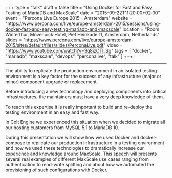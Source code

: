 +++
type  = "talk"
draft = false
title    = "Using Docker for Fast and Easy Testing of MariaDB and MaxScale"
date     = "2015-09-22T11:20:00+02:00"
event    = "Percona Live Europe 2015 - Amsterdam"
website  = "https://www.percona.com/live/europe-amsterdam-2015/sessions/using-docker-fast-and-easy-testing-mariadb-and-maxscale"
location = "Room Winterthur, Mövenpick Hotel, Piet Heinkade 11, Amsterdam, Netherlands"
slides   = "https://www.percona.com/live/europe-amsterdam-2015/sites/default/files/slides/PerconaLive.pdf"
video    = "https://www.youtube.com/watch?v=3q8jzCTI_Sg"
tags     = [ "docker", "mariadb", "maxscale", "devops", "perconalive", "talk" ]
+++

---

The ability to replicate the production environment in an isolated
testing environment is a key factor for the success of any
infrastructure (major or minor) component upgrade or replacement.

Before introducing a new technology and deploying components
into critical infrastructures, the maintainers must have a very deep
knowledge of them.

To reach this expertise it is really important to build and re-deploy
the testing environment in an easy and fast way.

In Colt Engine we experienced this situation when we decided to
migrate all our hosting customers from MySQL 5.1 to MariaDB 10.

During this presentation we will show how we used Docker
and docker-compose to replicate our production infrastructure in a testing environment and how we used these technologies to dramatically increase our experience and knowledge around MaxScale.
This speech will presents several real examples of different MaxScale
use cases ranging from authentication to read-write splitting and
about how we automated the provisioning of such configurations with Docker.
